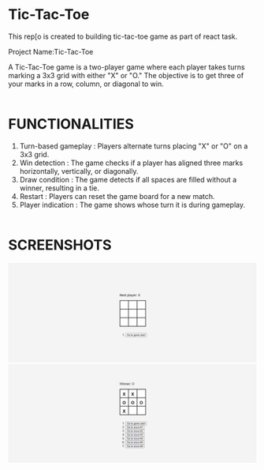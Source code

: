 # Tic-Tac-Toe
This rep[o is created to building tic-tac-toe game as  part of react task.

Project Name:Tic-Tac-Toe

A Tic-Tac-Toe game is a two-player game where each player takes turns marking a 3x3 grid with either "X" or "O." The objective is to get three of your marks in a row, column, or diagonal to win.
<br/><br/>
# FUNCTIONALITIES<br/>
1. Turn-based gameplay : Players alternate turns placing "X" or "O" on a 3x3 grid.
2. Win detection : The game checks if a player has aligned three marks horizontally, vertically, or diagonally.
3. Draw condition : The game detects if all spaces are filled without a winner, resulting in a tie.
4. Restart : Players can reset the game board for a new match.
5. Player indication : The game shows whose turn it is during gameplay.
<br/><br/>
# SCREENSHOTS<br/>
![Tic-Tac-Toe Game Screenshot](./t01.png)
![Tic-Tac-Toe Game Screenshot](./t02.png)


